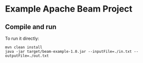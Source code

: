# Example Apache Beam Project

## Compile and run

To run it directly:

```shell
mvn clean install
java -jar target/beam-example-1.0.jar --inputFile=./in.txt --outputFile=./out.txt
```